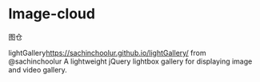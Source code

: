 # Image-cloud
 图仓


lightGallery<https://sachinchoolur.github.io/lightGallery/> from @sachinchoolur
A lightweight jQuery lightbox gallery for displaying image and video gallery.
